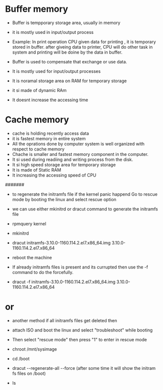 # Buffer memory

- Buffer is tempporary storage area, usually in memory
- it is mostly used in input/output process
- Example: In print operation CPU given data for printing , it is temporary stored in buffer.
  after giveing data to printer, CPU will do other task in system and printing will be doine by the data in buffer.

- Buffer is used to compensate that exchange or use data. 
- It is mostly used for input/output processes
- It is noramal storage area on RAM for temporary storage
- it si made of dynamic RAm
- It doesnt increase the accessing time

# Cache memory

- cache is holding recently access data
- it is fastest memory in entire system
- All the oprations done by computer system is well organized with respect to cache memory
- Chache is smaller and fastest memory component in the computer.
- It si used during readiing and writing process from the disk.
- It si high speed storage area for temporary storage
- It is made of Static RAM
- It increasing the accessing speed of CPU

#######
- to regenerate the initramfs file if the kernel panic happend Go to rescue mode by booting the linux and select rescue option
- we can use either mkinitrd or dracut command to generate the initramfs file
- rpmquery kernel
- mkinitrd

- dracut initramfs-3.10.0-1160.114.2.el7.x86_64.img 3.10.0-1160.114.2.el7.x86_64
- reboot the machine

- If already initramfs files is present and its currupted then use the -f command to do the forcefully.
- dracut -f initramfs-3.10.0-1160.114.2.el7.x86_64.img 3.10.0-1160.114.2.el7.x86_64

# or

- another method if all initramfs files get deleted then 

- attach ISO and boot the linux and select "troubleshoot" while booting 
- Then select "rescue mode" then press "1" to enter in rescue mode
- chroot /mnt/sysimage
- cd /boot 
- dracut --regenerate-all --force    (after some time it will show the initram fs files on /boot)
- ls 
